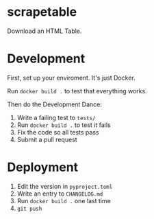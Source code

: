 # scrapetable

Download an HTML Table.

# Development

First, set up your enviroment. It's just Docker.

Run `docker build .` to test that everything works.

Then do the Development Dance:

1. Write a failing test to `tests/`
2. Run `docker build .` to test it fails
3. Fix the code so all tests pass
4. Submit a pull request

# Deployment

1. Edit the version in `pyproject.toml`
2. Write an entry to `CHANGELOG.md`
3. Run `docker build .` one last time
4. `git push`
